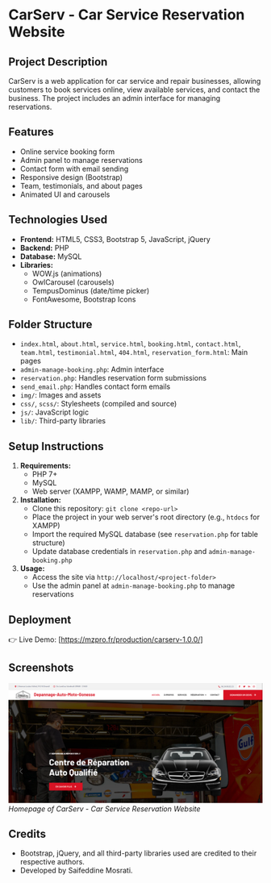 # CarServ - Car Service Reservation Website

## Project Description
CarServ is a web application for car service and repair businesses, allowing customers to book services online, view available services, and contact the business. The project includes an admin interface for managing reservations.

## Features
- Online service booking form
- Admin panel to manage reservations
- Contact form with email sending
- Responsive design (Bootstrap)
- Team, testimonials, and about pages
- Animated UI and carousels

## Technologies Used
- **Frontend:** HTML5, CSS3, Bootstrap 5, JavaScript, jQuery
- **Backend:** PHP
- **Database:** MySQL
- **Libraries:**
  - WOW.js (animations)
  - OwlCarousel (carousels)
  - TempusDominus (date/time picker)
  - FontAwesome, Bootstrap Icons

## Folder Structure
- `index.html`, `about.html`, `service.html`, `booking.html`, `contact.html`, `team.html`, `testimonial.html`, `404.html`, `reservation_form.html`: Main pages
- `admin-manage-booking.php`: Admin interface
- `reservation.php`: Handles reservation form submissions
- `send_email.php`: Handles contact form emails
- `img/`: Images and assets
- `css/`, `scss/`: Stylesheets (compiled and source)
- `js/`: JavaScript logic
- `lib/`: Third-party libraries

## Setup Instructions
1. **Requirements:**
   - PHP 7+
   - MySQL
   - Web server (XAMPP, WAMP, MAMP, or similar)
2. **Installation:**
   - Clone this repository: `git clone <repo-url>`
   - Place the project in your web server's root directory (e.g., `htdocs` for XAMPP)
   - Import the required MySQL database (see `reservation.php` for table structure)
   - Update database credentials in `reservation.php` and `admin-manage-booking.php`
3. **Usage:**
   - Access the site via `http://localhost/<project-folder>`
   - Use the admin panel at `admin-manage-booking.php` to manage reservations

## Deployment
👉 Live Demo: [https://mzpro.fr/production/carserv-1.0.0/]

## Screenshots

![Homepage Screenshot](img/acc_carserv.png)
*Homepage of CarServ - Car Service Reservation Website*

## Credits
- Bootstrap, jQuery, and all third-party libraries used are credited to their respective authors.
- Developed by Saifeddine Mosrati. 
